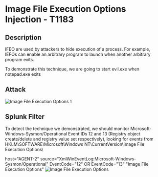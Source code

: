 # Image File Execution Options Injection - T1183

## Description

IFEO are used by attackers to hide execution of a process. For example, IEFOs can enable an arbitrary program to launch when another arbitrary program exits.

To demonstrate this technique, we are going to start evil.exe when notepad.exe exits

## Attack

![Image File Execution Options 1](https://user-images.githubusercontent.com/36422282/55606414-ab03f000-5746-11e9-926e-69d32608c835.PNG)

## Splunk Filter

To detect the technique we demonstrated, we should monitor Microsoft-Windows-Sysmon/Operational Event IDs 12 and 13 (Registry object create/delete and registry value set respectively), looking for events from HKLM\SOFTWARE\Microsoft\Windows NT\CurrentVersion\Image File Execution Options\


host="AGENT-2" source="XmlWinEventLog:Microsoft-Windows-Sysmon/Operational" EventCode="12" OR EventCode="13" "Image File Execution Options"
![Image File Execution Options](https://user-images.githubusercontent.com/36422282/55606585-56ad4000-5747-11e9-8c92-61a0a4f90c4b.png)
